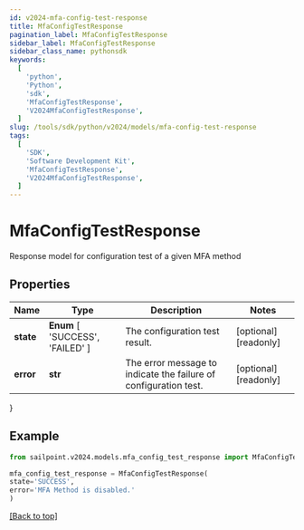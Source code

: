 ```yaml
---
id: v2024-mfa-config-test-response
title: MfaConfigTestResponse
pagination_label: MfaConfigTestResponse
sidebar_label: MfaConfigTestResponse
sidebar_class_name: pythonsdk
keywords:
  [
    'python',
    'Python',
    'sdk',
    'MfaConfigTestResponse',
    'V2024MfaConfigTestResponse',
  ]
slug: /tools/sdk/python/v2024/models/mfa-config-test-response
tags:
  [
    'SDK',
    'Software Development Kit',
    'MfaConfigTestResponse',
    'V2024MfaConfigTestResponse',
  ]
---
```


# MfaConfigTestResponse

Response model for configuration test of a given MFA method

## Properties

| Name | Type | Description | Notes |
| --- | --- | --- | --- |
| **state** | **Enum** [ 'SUCCESS', 'FAILED' ] | The configuration test result. | [optional] [readonly] |
| **error** | **str** | The error message to indicate the failure of configuration test. | [optional] [readonly] |

}

## Example

```python
from sailpoint.v2024.models.mfa_config_test_response import MfaConfigTestResponse

mfa_config_test_response = MfaConfigTestResponse(
state='SUCCESS',
error='MFA Method is disabled.'
)

```

[[Back to top]](#)
